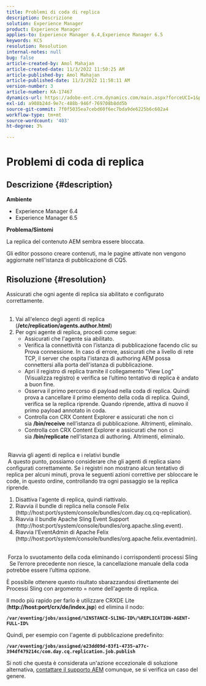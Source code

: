 ```yaml
---
title: Problemi di coda di replica
description: Descrizione
solution: Experience Manager
product: Experience Manager
applies-to: Experience Manager 6.4,Experience Manager 6.5
keywords: KCS
resolution: Resolution
internal-notes: null
bug: false
article-created-by: Amol Mahajan
article-created-date: 11/3/2022 11:50:25 AM
article-published-by: Amol Mahajan
article-published-date: 11/3/2022 11:58:11 AM
version-number: 3
article-number: KA-17467
dynamics-url: https://adobe-ent.crm.dynamics.com/main.aspx?forceUCI=1&pagetype=entityrecord&etn=knowledgearticle&id=1a7e0ab3-6d5b-ed11-9561-6045bd006d92
exl-id: a908b24d-9e7c-488b-946f-769708b8dd5b
source-git-commit: 7f0f5035ea7cebd60f6ec7bda9de6225b6c602a4
workflow-type: tm+mt
source-wordcount: '403'
ht-degree: 3%

---
```


# Problemi di coda di replica

## Descrizione {#description}

<b>Ambiente</b>
- Experience Manager 6.4
- Experience Manager 6.5


<b>Problema/Sintomi</b>

La replica del contenuto AEM sembra essere bloccata.

Gli editor possono creare contenuti, ma le pagine attivate non vengono aggiornate nell&#39;istanza di pubblicazione di CQ5.


## Risoluzione {#resolution}

Assicurati che ogni agente di replica sia abilitato e configurato correttamente.<br> 
1. Vai all&#39;elenco degli agenti di replica (<b>/etc/replication/agents.author.html</b>)
2. Per ogni agente di replica, procedi come segue:
   - Assicurati che l&#39;agente sia abilitato.
   - Verifica la connettività con l’istanza di pubblicazione facendo clic su Prova connessione. In caso di errore, assicurati che a livello di rete TCP, il server che ospita l&#39;istanza di authoring AEM possa connettersi alla porta dell&#39;istanza di pubblicazione.
   - Apri il registro di replica tramite il collegamento &quot;View Log&quot; (Visualizza registro) e verifica se l’ultimo tentativo di replica è andato a buon fine.
   - Osserva il primo percorso di payload nella coda di replica. Quindi prova a cancellare il primo elemento della coda di replica. Quindi, verifica se la replica riprende. Quando riprende, attiva di nuovo il primo payload annotato in coda.
   - Controlla con CRX Content Explorer e assicurati che non ci sia <b>/bin/receive</b> nell’istanza di pubblicazione. Altrimenti, eliminalo.
   - Controlla con CRX Content Explorer e assicurati che non ci sia <b>/bin/replicate</b> nell’istanza di authoring. Altrimenti, eliminalo.

<br> Riavvia gli agenti di replica e i relativi bundle<br> A questo punto, possiamo considerare che gli agenti di replica siano configurati correttamente. Se i registri non mostrano alcun tentativo di replica per alcuni minuti, prova le seguenti azioni correttive per sbloccare le code, in questo ordine, controllando tra ogni passaggio se la replica riprende.


1. Disattiva l&#39;agente di replica, quindi riattivalo.
2. Riavvia il bundle di replica nella console Felix (http://host:port/system/console/bundles/com.day.cq.cq-replication).
3. Riavvia il bundle Apache Sling Event Support (http://host:port/system/console/bundles/org.apache.sling.event).
4. Riavvia l&#39;EventAdmin di Apache Felix (http://host:port/system/console/bundles/org.apache.felix.eventadmin).

<br> Forza lo svuotamento della coda eliminando i corrispondenti processi Sling<br> 
Se l’errore precedente non riesce, la cancellazione manuale della coda potrebbe essere l’ultima opzione.

È possibile ottenere questo risultato sbarazzandosi direttamente dei Processi Sling con argomento = nome dell&#39;agente di replica.

Il modo più rapido per farlo è utilizzare CRXDE Lite (<b>http://host:port/crx/de/index.jsp</b>) ed elimina il nodo:

<b>`/var/eventing/jobs/assigned/%INSTANCE-SLING-ID%/%REPLICATION-AGENT-FULL-ID%`</b>

Quindi, per esempio con l&#39;agente di pubblicazione predefinito:

<b>`/var/eventing/jobs/assigned/e23dd09d-83f1-4735-a77c-394df479214c/com.day.cq.replication.job.publish`</b>

Si noti che questa è considerata un&#39;azione eccezionale di soluzione alternativa, [contattare il supporto AEM](https://helpx.adobe.com/it/marketing-cloud/contact-support.html) comunque, se si verifica un caso del genere.
